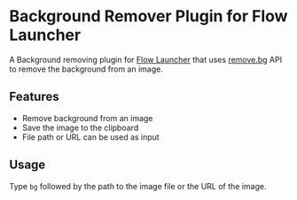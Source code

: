 # Background Remover Plugin for Flow Launcher

A Background removing plugin for [Flow Launcher](https://flowlauncher.com/) that uses [remove.bg](https://www.remove.bg/) API to remove the background from an image.

## Features

- Remove background from an image
- Save the image to the clipboard
- File path or URL can be used as input

## Usage

Type `bg` followed by the path to the image file or the URL of the image.